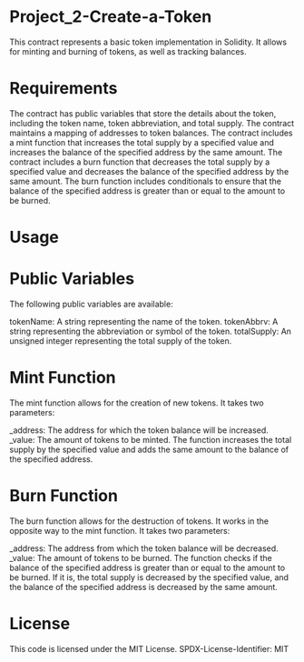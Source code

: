 # Project_2-Create-a-Token
This contract represents a basic token implementation in Solidity. It allows for minting and burning of tokens, as well as tracking balances.

# Requirements
The contract has public variables that store the details about the token, including the token name, token abbreviation, and total supply.
The contract maintains a mapping of addresses to token balances.
The contract includes a mint function that increases the total supply by a specified value and increases the balance of the specified address by the same amount.
The contract includes a burn function that decreases the total supply by a specified value and decreases the balance of the specified address by the same amount.
The burn function includes conditionals to ensure that the balance of the specified address is greater than or equal to the amount to be burned.
# Usage
# Public Variables
The following public variables are available:

tokenName: A string representing the name of the token.
tokenAbbrv: A string representing the abbreviation or symbol of the token.
totalSupply: An unsigned integer representing the total supply of the token.

# Mint Function
The mint function allows for the creation of new tokens. It takes two parameters:

_address: The address for which the token balance will be increased.
_value: The amount of tokens to be minted.
The function increases the total supply by the specified value and adds the same amount to the balance of the specified address.

# Burn Function
The burn function allows for the destruction of tokens. It works in the opposite way to the mint function. It takes two parameters:

_address: The address from which the token balance will be decreased.
_value: The amount of tokens to be burned.
The function checks if the balance of the specified address is greater than or equal to the amount to be burned. If it is, the total supply is decreased by the specified value, and the balance of the specified address is decreased by the same amount.

# License
This code is licensed under the MIT License. SPDX-License-Identifier: MIT
